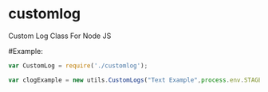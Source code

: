 # customlog
Custom Log Class For Node JS 

#Example:

```javascript
var CustomLog = require('./customlog');

var clogExample = new utils.CustomLogs("Text Example",process.env.STAGE,process.env.VERSION);

```




